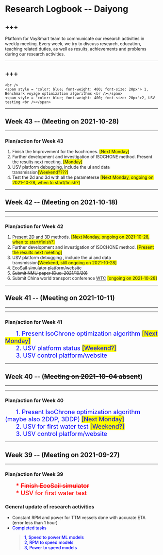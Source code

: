 # Research Logbook -- Daiyong

+++
---
Platform for VoySmart team to communicate our research activities in weekly meeting. Every week, we try to discuss research, education, teaching related duties, as well as results, achievements and problems during our research activities.

---

+++
---

```{admonition}  <span style = "color: blue; font-weight: 500; font-size: 25px">Urgent research duties</span>
<br />
<span style = "color: blue; font-weight: 400; font-size: 20px"> 1, Benchmark voyage optimization algorithms <br /></span>
<span style = "color: blue; font-weight: 400; font-size: 20px">2, USV testing <br /></span>

```

***
## Week 43 -- (Meeting on 2021-10-28)
---


### Plan/action for Week 43
1. Finish the Improvement for the Isochrones.  <span style = "background: yellow">[Next Monday]<br /> </span>
2. Further development and investigation of ISOCHONE method. Present the results next meeting.  <span style = "background: yellow">[Monday]<br /> </span>
3. USV platform debugging, include the ui and data transmission<span style = "background: yellow">[Weekend????]<br /></span>
4. Test the 2d and 3d with all the parameterse <span style = "background: yellow">[Next Monday, ongoing on 2021-10-28, when to start/finish?]<br /> </span>

***
## Week 42 -- (Meeting on 2021-10-18) 

---
***

### Plan/action for Week 42
    
1. Present 2D and 3D methods.  <span style = "background: yellow">[Next Monday, ongoing on 2021-10-28, when to start/finish?]<br /> </span>
2. Further development and investigation of ISOCHONE method.  <span style = "background: yellow">[Present the results next meeting]<br /> </span>
3. USV platform debugging , include the ui and data transmission<span style = "background: yellow">[Weekend, still ongoing on 2021-10-28]<br /></span>
4. <strike> EcoSail simulator platform/website <br /> </strike>
5. <strike> Submit NMU paper (Due: 2021/10/20) <br /></strike>
6. Submit China world transport conference [WTC](https://www.wtc-conference.com/submit/1st.html) <span style = "background: yellow">[ongoing on 2021-10-28]<br /></span>






***
## Week 41 -- (Meeting on 2021-10-11) 

---
***

### Plan/action for Week 41
    
$\qquad$  <span style = "font-weight: 400; font-size: 20px; color: blue">1. Present IsoChrone  optimization algorithm  <span style = "background: yellow">[Next Monday]<br /> </span></span>
$\qquad$  <span style = "font-weight: 400; font-size: 20px; color: blue">2. USV platform status <span style = "background: yellow">[Weekend?]<br /></span></span>
$\qquad$  <span style = "font-weight: 400; font-size: 20px; color: blue">3. USV control platform/website <br /></span>




***
## Week 40 -- (<strike>Meeting on 2021-10-04 absent</strike>) 

---
***

### Plan/action for Week 40
    
$\qquad$  <span style = "font-weight: 400; font-size: 20px; color: blue">1. Present IsoChrone  optimization algorithm (maybe also 2DDP, 3DDP) <span style = "background: yellow">[Next Monday]<br /> </span></span>
$\qquad$  <span style = "font-weight: 400; font-size: 20px; color: blue">2. USV for first water test <span style = "background: yellow">[Weekend?]<br /></span></span>
$\qquad$  <span style = "font-weight: 400; font-size: 20px; color: blue">3. USV control platform/website <br /></span>

    



***
## Week 39 -- (Meeting on 2021-09-27)
---

### Plan/action for Week 39

$\qquad$ <span style = "font-weight: 500; font-size: 20px; color: red">* <strike>Finish EcoSail simulator</strike> <br /> </span>
$\qquad$ <span style = "font-weight: 500; font-size: 20px; color: red">* USV for first water test <br /></span>



### General update of research activities

* Constant RPM and power for TTM vessels done with accurate ETA (error less than 1 hour)
* <span style = "color: blue; font-weight: 500">Completed tasks </span>
    > <span style = "color: blue; font-weight: 500">1, Speed to power ML models <br />  </span>
    > <span style = "color: blue; font-weight: 500">2, RPM to speed models <br />  </span>
    > <span style = "color: blue; font-weight: 500">3, Power to speed models <br />  </span>
